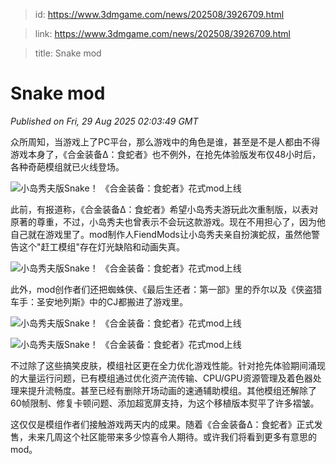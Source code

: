 > id: https://www.3dmgame.com/news/202508/3926709.html

> link: https://www.3dmgame.com/news/202508/3926709.html

> title: Snake mod

# Snake mod
_Published on Fri, 29 Aug 2025 02:03:49 GMT_

众所周知，当游戏上了PC平台，那么游戏中的角色是谁，甚至是不是人都由不得游戏本身了，《合金装备Δ：食蛇者》也不例外，在抢先体验版发布仅48小时后，各种奇葩模组就已火线登场。

![小岛秀夫版Snake！ 《合金装备：食蛇者》花式mod上线](https://img.3dmgame.com/uploads/images/news/20250829/1756433157_639999_jpg_r.jpg)

此前，有报道称，《合金装备Δ：食蛇者》希望小岛秀夫游玩此次重制版，以表对原著的尊重，不过，小岛秀夫也曾表示不会玩这款游戏。现在不用担心了，因为他自己就在游戏里了。mod制作人FiendMods让小岛秀夫亲自扮演蛇叔，虽然他警告这个"赶工模组"存在灯光缺陷和动画失真。

![小岛秀夫版Snake！ 《合金装备：食蛇者》花式mod上线](https://img.3dmgame.com/uploads/images/news/20250829/1756433091_395369_jpg_r.jpg)

此外，mod创作者们还把蜘蛛侠、《最后生还者：第一部》里的乔尔以及《侠盗猎车手：圣安地列斯》中的CJ都搬进了游戏里。

![小岛秀夫版Snake！ 《合金装备：食蛇者》花式mod上线](https://img.3dmgame.com/uploads/images/news/20250829/1756433091_706844_jpg_r.jpg)

![小岛秀夫版Snake！ 《合金装备：食蛇者》花式mod上线](https://img.3dmgame.com/uploads/images/news/20250829/1756433091_676999_jpg_r.jpg)

不过除了这些搞笑皮肤，模组社区更在全力优化游戏性能。针对抢先体验期间涌现的大量运行问题，已有模组通过优化资产流传输、CPU/GPU资源管理及着色器处理来提升流畅度。甚至已经有删除开场动画的速通辅助模组。其他模组还解除了60帧限制、修复卡顿问题、添加超宽屏支持，为这个移植版本熨平了许多褶皱。

这仅仅是模组作者们接触游戏两天内的成果。随着《合金装备Δ：食蛇者》正式发售，未来几周这个社区能带来多少惊喜令人期待。或许我们将看到更多有意思的mod。
